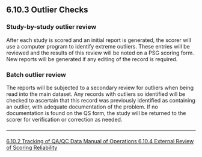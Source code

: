 ## 6.10.3 Outlier Checks

### Study-by-study outlier review

After each study is scored and an initial report is generated, the scorer will use a computer program to identify extreme outliers. These entries will be reviewed and the results of this review will be noted on a PSG scoring form. New reports will be generated if any editing of the record is required.

### Batch outlier review

The reports will be subjected to a secondary review for outliers when being read into the main dataset. Any records with outliers so identified will be checked to ascertain that this record was previously identified as containing an outlier, with adequate documentation of the problem. If no documentation is found on the QS form, the study will be returned to the scorer for verification or correction as needed.

<hr class="soften" style="margin-top: 20px;margin-bottom: 20px;"/>

<div class="center">
<div class="btn-group">
  <a href=":pages_path:/manuals/polysomnography-reading-center/6-10-02-tracking-of-qa-qc-data.md" class="btn btn-default">
    <span class="glyphicon glyphicon-chevron-left"></span>
    6.10.2 Tracking of QA/QC Data
  </a>

  <a href=":pages_path:/manuals/polysomnography-reading-center/6-00-mop-toc.md" class="btn btn-default">
    <span class="glyphicon glyphicon-chevron-up"></span>
    Manual of Operations
  </a>

  <a href=":pages_path:/manuals/polysomnography-reading-center/6-10-04-external-review-of-scoring-reliability.md" class="btn btn-success">
    6.10.4 External Review of Scoring Reliability
    <span class="glyphicon glyphicon-chevron-right"></span>
  </a>
</div>
</div>
